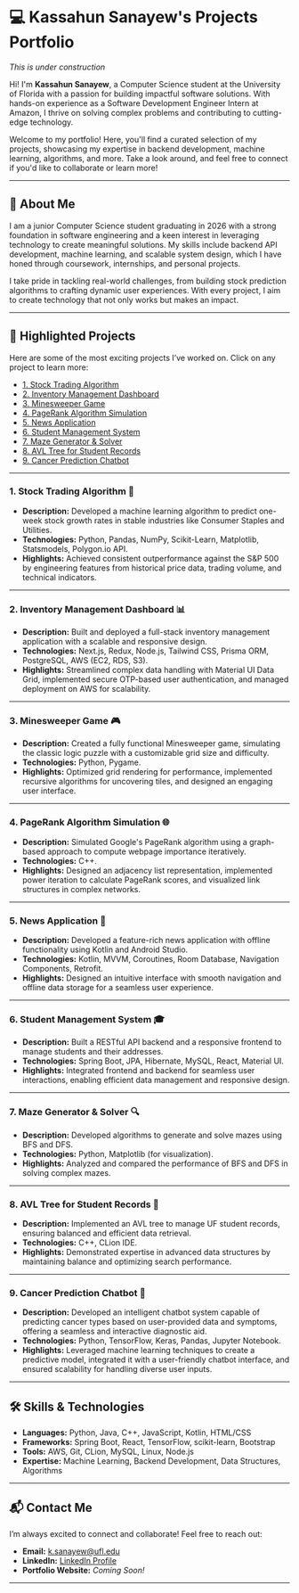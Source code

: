 # 💻 **Kassahun Sanayew's Projects Portfolio**


*This is under construction*


Hi! I'm **Kassahun Sanayew**, a Computer Science student at the University of Florida with a passion for building impactful software solutions. With hands-on experience as a Software Development Engineer Intern at Amazon, I thrive on solving complex problems and contributing to cutting-edge technology.

Welcome to my portfolio! Here, you'll find a curated selection of my projects, showcasing my expertise in backend development, machine learning, algorithms, and more. Take a look around, and feel free to connect if you'd like to collaborate or learn more!

---

## 🌟 **About Me**

I am a junior Computer Science student graduating in 2026 with a strong foundation in software engineering and a keen interest in leveraging technology to create meaningful solutions. My skills include backend API development, machine learning, and scalable system design, which I have honed through coursework, internships, and personal projects.

I take pride in tackling real-world challenges, from building stock prediction algorithms to crafting dynamic user experiences. With every project, I aim to create technology that not only works but makes an impact.

---

## 🚀 **Highlighted Projects**

Here are some of the most exciting projects I’ve worked on. Click on any project to learn more:

- [1. Stock Trading Algorithm](#1-stock-trading-algorithm)  
- [2. Inventory Management Dashboard](#2-inventory-management-dashboard)  
- [3. Minesweeper Game](#3-minesweeper-game)  
- [4. PageRank Algorithm Simulation](#4-pagerank-algorithm-simulation)  
- [5. News Application](#5-news-application)  
- [6. Student Management System](#6-student-management-system)  
- [7. Maze Generator & Solver](#7-maze-generator--solver)  
- [8. AVL Tree for Student Records](#8-avl-tree-for-student-records)
- [9. Cancer Prediction Chatbot](#9-cancer-prediction-chatbot)
---

### **1. Stock Trading Algorithm** 🏦  
- **Description:** Developed a machine learning algorithm to predict one-week stock growth rates in stable industries like Consumer Staples and Utilities.  
- **Technologies:** Python, Pandas, NumPy, Scikit-Learn, Matplotlib, Statsmodels, Polygon.io API.  
- **Highlights:** Achieved consistent outperformance against the S&P 500 by engineering features from historical price data, trading volume, and technical indicators.

---

### **2. Inventory Management Dashboard** 📊  
- **Description:** Built and deployed a full-stack inventory management application with a scalable and responsive design.  
- **Technologies:** Next.js, Redux, Node.js, Tailwind CSS, Prisma ORM, PostgreSQL, AWS (EC2, RDS, S3).  
- **Highlights:** Streamlined complex data handling with Material UI Data Grid, implemented secure OTP-based user authentication, and managed deployment on AWS for scalability.

---

### **3. Minesweeper Game** 🎮  
- **Description:** Created a fully functional Minesweeper game, simulating the classic logic puzzle with a customizable grid size and difficulty.  
- **Technologies:** Python, Pygame.  
- **Highlights:** Optimized grid rendering for performance, implemented recursive algorithms for uncovering tiles, and designed an engaging user interface.

---

### **4. PageRank Algorithm Simulation** 🌐  
- **Description:** Simulated Google's PageRank algorithm using a graph-based approach to compute webpage importance iteratively.  
- **Technologies:** C++.  
- **Highlights:** Designed an adjacency list representation, implemented power iteration to calculate PageRank scores, and visualized link structures in complex networks.

---

### **5. News Application** 📰  
- **Description:** Developed a feature-rich news application with offline functionality using Kotlin and Android Studio.  
- **Technologies:** Kotlin, MVVM, Coroutines, Room Database, Navigation Components, Retrofit.  
- **Highlights:** Designed an intuitive interface with smooth navigation and offline data storage for a seamless user experience.

---

### **6. Student Management System** 🎓  
- **Description:** Built a RESTful API backend and a responsive frontend to manage students and their addresses.  
- **Technologies:** Spring Boot, JPA, Hibernate, MySQL, React, Material UI.  
- **Highlights:** Integrated frontend and backend for seamless user interactions, enabling efficient data management and responsive design.

---

### **7. Maze Generator & Solver** 🔍  
- **Description:** Developed algorithms to generate and solve mazes using BFS and DFS.  
- **Technologies:** Python, Matplotlib (for visualization).  
- **Highlights:** Analyzed and compared the performance of BFS and DFS in solving complex mazes.

---

### **8. AVL Tree for Student Records** 🌳  
- **Description:** Implemented an AVL tree to manage UF student records, ensuring balanced and efficient data retrieval.  
- **Technologies:** C++, CLion IDE.  
- **Highlights:** Demonstrated expertise in advanced data structures by maintaining balance and optimizing search performance.

---

### **9. Cancer Prediction Chatbot** 🤖  
- **Description:** Developed an intelligent chatbot system capable of predicting cancer types based on user-provided data and symptoms, offering a seamless and interactive diagnostic aid.  
- **Technologies:** Python, TensorFlow, Keras, Pandas, Jupyter Notebook.  
- **Highlights:** Leveraged machine learning techniques to create a predictive model, integrated it with a user-friendly chatbot interface, and ensured scalability for handling diverse user inputs.

---

## 🛠 **Skills & Technologies**

- **Languages:** Python, Java, C++, JavaScript, Kotlin, HTML/CSS  
- **Frameworks:** Spring Boot, React, TensorFlow, scikit-learn, Bootstrap  
- **Tools:** AWS, Git, CLion, MySQL, Linux, Node.js  
- **Expertise:** Machine Learning, Backend Development, Data Structures, Algorithms  

---

## 📬 **Contact Me**

I’m always excited to connect and collaborate! Feel free to reach out:  
- **Email:** [k.sanayew@ufl.edu](mailto:k.sanayew@ufl.edu)  
- **LinkedIn:** [LinkedIn Profile](#)  
- **Portfolio Website:** *Coming Soon!*  

---
